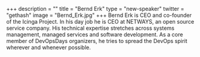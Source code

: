 +++
description = ""
title = "Bernd Erk"
type = "new-speaker"
twitter = "gethash"
image = "Bernd_Erk.jpg"
+++
Bernd Erk is CEO and co-founder of the Icinga Project. In his day job he is CEO at NETWAYS, an open source service company. His technical expertise stretches across systems management, managed services and software development. As a core member of DevOpsDays organizers, he tries to spread the DevOps spirit wherever and whenever possible.